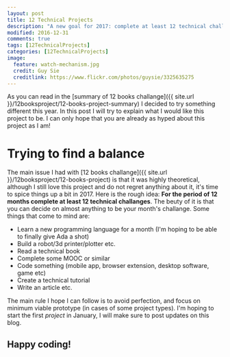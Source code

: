 ```yaml
---
layout: post
title: 12 Technical Projects
description: "A new goal for 2017: complete at least 12 technical challanges"
modified: 2016-12-31
comments: true
tags: [12TechnicalProjects]
categories: [12TechnicalProjects]
image:
  feature: watch-mechanism.jpg
  credit: Guy Sie
  creditlink: https://www.flickr.com/photos/guysie/3325635275
---
```


As you can read in the [summary of 12 books challange]({{ site.url }}/12booksproject/12-books-project-summary) I decided to try something different this year. In this post I will try to explain what I would like this project to be. I can only hope that you are already as hyped about this project as I am!

<!-- more -->

# Trying to find a balance

The main issue I had with [12 books challange]({{ site.url }}/12booksproject/12-books-project) is that it was highly theoretical, although I still love this project and do not regret anything about it, it's time to spice things up a bit in 2017. Here is the rough idea: **For the period of 12 months complete at least 12 technical challanges**. The beuty of it is that you can decide on almost anything to be your month's challange. Some things that come to mind are:

* Learn a new programming language for a month (I'm hoping to be able to finally give Ada a shot)
* Build a robot/3d printer/plotter etc.
* Read a technical book
* Complete some MOOC or similar
* Code something (mobile app, browser extension, desktop software, game etc)
* Create a technical tutorial
* Write an article etc.

The main rule I hope I can follow is to avoid perfection, and focus on minimum viable prototype (in cases of some project types). I'm hoping to start the first *project* in January, I will make sure to post updates on this blog.

## Happy coding!

